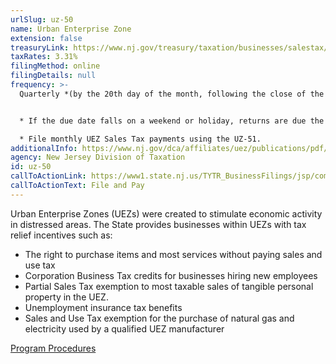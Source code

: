 ```yaml
---
urlSlug: uz-50
name: Urban Enterprise Zone
extension: false
treasuryLink: https://www.nj.gov/treasury/taxation/businesses/salestax/uez-over.shtml
taxRates: 3.31%
filingMethod: online
filingDetails: null
frequency: >-
  Quarterly *(by the 20th day of the month, following the close of the quarter)*


  * If the due date falls on a weekend or holiday, returns are due the following business day. 

  * File monthly UEZ Sales Tax payments using the UZ-51.
additionalInfo: https://www.nj.gov/dca/affiliates/uez/publications/pdf/ProgramProcedures.pdf
agency: New Jersey Division of Taxation
id: uz-50
callToActionLink: https://www1.state.nj.us/TYTR_BusinessFilings/jsp/common/Login.jsp?taxcode=11
callToActionText: File and Pay
---
```


Urban Enterprise Zones (UEZs) were created to stimulate economic activity in distressed areas. The State provides businesses within UEZs with tax relief incentives such as:

- The right to purchase items and most services without paying sales and use tax
- Corporation Business Tax credits for businesses hiring new employees
- Partial Sales Tax exemption to most taxable sales of tangible personal property in the UEZ.
- Unemployment insurance tax benefits
- Sales and Use Tax exemption for the purchase of natural gas and electricity used by a qualified UEZ manufacturer

[Program Procedures](https://www.nj.gov/dca/affiliates/uez/publications/pdf/ProgramProcedures.pdf)
